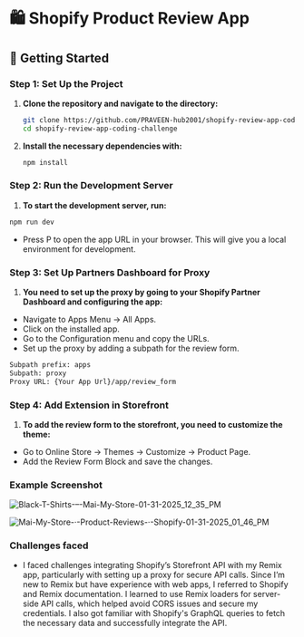 
# 🛍️ Shopify Product Review App

## 🚀 Getting Started

### Step 1: Set Up the Project  
1. **Clone the repository and navigate to the directory:**
   ```bash
   git clone https://github.com/PRAVEEN-hub2001/shopify-review-app-coding-challenge.git
   cd shopify-review-app-coding-challenge
   ```
2. **Install the necessary dependencies with:**
   ```bash
   npm install
   ```

### Step 2: Run the Development Server  
1. **To start the development server, run:**
```bash
npm run dev
```  
- Press P to open the app URL in your browser. This will give you a local environment for development.  

### Step 3: Set Up Partners Dashboard for Proxy
1. **You need to set up the proxy by going to your Shopify Partner Dashboard and configuring the app:**
- Navigate to Apps Menu → All Apps.
- Click on the installed app.
- Go to the Configuration menu and copy the URLs.
- Set up the proxy by adding a subpath for the review form.
```bash
Subpath prefix: apps
Subpath: proxy
Proxy URL: {Your App Url}/app/review_form
```  

### Step 4: Add Extension in Storefront
1. **To add the review form to the storefront, you need to customize the theme:**
- Go to Online Store → Themes → Customize → Product Page.
- Add the Review Form Block and save the changes.

### Example Screenshot

![Black-T-Shirts-–-Mai-My-Store-01-31-2025_12_35_PM](https://github.com/user-attachments/assets/ed945b5b-5680-4465-b024-e196bfe62848)

![Mai-My-Store-·-Product-Reviews-·-Shopify-01-31-2025_01_46_PM](https://github.com/user-attachments/assets/d6e94596-ffdb-4bfe-b81f-9026ad4bb7ae)

### Challenges faced
- I faced challenges integrating Shopify’s Storefront API with my Remix app, particularly with setting up a proxy for secure API calls. Since I’m new to Remix but have experience with web apps, I referred to Shopify and Remix documentation. I learned to use Remix loaders for server-side API calls, which helped avoid CORS issues and secure my credentials. I also got familiar with Shopify's GraphQL queries to fetch the necessary data and successfully integrate the API.

